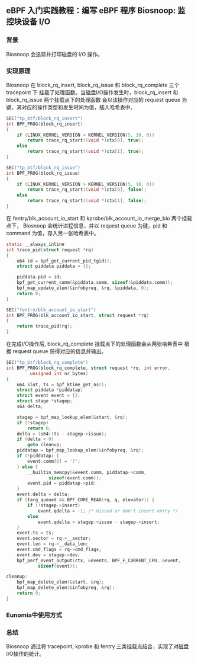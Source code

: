 ## eBPF 入门实践教程：编写 eBPF 程序 Biosnoop: 监控块设备 I/O

### 背景

Biosnoop 会追踪并打印磁盘的 I/O 操作。

### 实现原理

Biosnoop 在 block_rq_insert, block_rq_issue 和 block_rq_complete 三个 tracepoint 下
挂载了处理函数。当磁盘I/O操作发生时，block_rq_insert 和 block_rq_issue 两个挂载点下的处理函数
会以该操作对应的 request queue 为键，其对应的操作类型和发生时间为值，插入哈希表中。
```c
SEC("tp_btf/block_rq_insert")
int BPF_PROG(block_rq_insert)
{
	if (LINUX_KERNEL_VERSION > KERNEL_VERSION(5, 10, 0))
		return trace_rq_start((void *)ctx[0], true);
	else
		return trace_rq_start((void *)ctx[1], true);
}

SEC("tp_btf/block_rq_issue")
int BPF_PROG(block_rq_issue)
{
	if (LINUX_KERNEL_VERSION > KERNEL_VERSION(5, 10, 0))
		return trace_rq_start((void *)ctx[0], false);
	else
		return trace_rq_start((void *)ctx[1], false);
}

```
在 fentry/blk_account_io_start 和 kprobe/blk_account_io_merge_bio 两个挂载点下，
Biosnoop 会统计进程信息，并以 request queue 为键，pid 和 command 为值，存入另一张哈希表中。
```c
static __always_inline
int trace_pid(struct request *rq)
{
	u64 id = bpf_get_current_pid_tgid();
	struct piddata piddata = {};

	piddata.pid = id;
	bpf_get_current_comm(&piddata.comm, sizeof(&piddata.comm));
	bpf_map_update_elem(&infobyreq, &rq, &piddata, 0);
	return 0;
}

SEC("fentry/blk_account_io_start")
int BPF_PROG(blk_account_io_start, struct request *rq)
{
	return trace_pid(rq);
}
```
在完成I/O操作后, block_rq_complete 挂载点下的处理函数会从两张哈希表中
根据 request queue 获得对应的信息并输出。
```c
SEC("tp_btf/block_rq_complete")
int BPF_PROG(block_rq_complete, struct request *rq, int error,
	     unsigned int nr_bytes)
{
	u64 slot, ts = bpf_ktime_get_ns();
	struct piddata *piddatap;
	struct event event = {};
	struct stage *stagep;
	s64 delta;

	stagep = bpf_map_lookup_elem(&start, &rq);
	if (!stagep)
		return 0;
	delta = (s64)(ts - stagep->issue);
	if (delta < 0)
		goto cleanup;
	piddatap = bpf_map_lookup_elem(&infobyreq, &rq);
	if (!piddatap) {
		event.comm[0] = '?';
	} else {
		__builtin_memcpy(&event.comm, piddatap->comm,
				sizeof(event.comm));
		event.pid = piddatap->pid;
	}
	event.delta = delta;
	if (targ_queued && BPF_CORE_READ(rq, q, elevator)) {
		if (!stagep->insert)
			event.qdelta = -1; /* missed or don't insert entry */
		else
			event.qdelta = stagep->issue - stagep->insert;
	}
	event.ts = ts;
	event.sector = rq->__sector;
	event.len = rq->__data_len;
	event.cmd_flags = rq->cmd_flags;
	event.dev = stagep->dev;
	bpf_perf_event_output(ctx, &events, BPF_F_CURRENT_CPU, &event,
			sizeof(event));

cleanup:
	bpf_map_delete_elem(&start, &rq);
	bpf_map_delete_elem(&infobyreq, &rq);
	return 0;
}

```

### Eunomia中使用方式


### 总结
Biosnoop 通过将 tracepoint, kprobe 和 fentry 三类挂载点结合，实现了对磁盘I/O操作的统计。